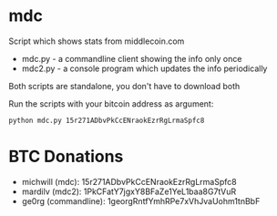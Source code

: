 mdc
===

Script which shows stats from middlecoin.com

* mdc.py - a commandline client showing the info only once
* mdc2.py - a console program which updates the info periodically

Both scripts are standalone, you don't have to download both

Run the scripts with your bitcoin address as argument:

	python mdc.py 15r271ADbvPkCcENraokEzrRgLrmaSpfc8

BTC Donations
==========
* michwill (mdc): 15r271ADbvPkCcENraokEzrRgLrmaSpfc8
* mardilv (mdc2): 1PkCFatY7jgxY8BFaZe1YeL1baa8G7tVuR
* ge0rg (commandline): 1georgRntfYmhRPe7xVhJvaUohm1tnBbF
